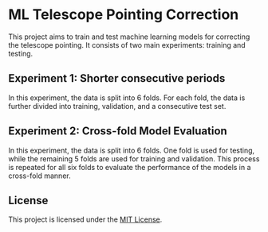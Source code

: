 # ML Telescope Pointing Correction

This project aims to train and test machine learning models for correcting the telescope pointing. It consists of two main experiments: training and testing.

## Experiment 1: Shorter consecutive periods

In this experiment, the data is split into 6 folds. For each fold, the data is further divided into training, validation, and a consecutive test set.


## Experiment 2: Cross-fold Model Evaluation

In this experiment, the data is split into 6 folds. One fold is used for testing, while the remaining 5 folds are used for training and validation. This process is repeated for all six folds to evaluate the performance of the models in a cross-fold manner.


## License

This project is licensed under the [MIT License](LICENSE).
